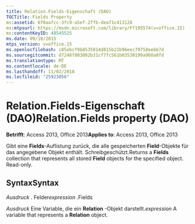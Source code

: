 ```yaml
---
title: Relation.Fields-Eigenschaft (DAO)
TOCTitle: Fields Property
ms:assetid: 6f0aafcc-3fc9-a5ef-2ffb-dea71c413128
ms:mtpsurl: https://msdn.microsoft.com/library/Ff195574(v=office.15)
ms:contentKeyID: 48545525
ms.date: 09/18/2015
mtps_version: v=office.15
ms.openlocfilehash: c85ebcf9b8535014d815b21b96eec79758eebb7d
ms.sourcegitcommit: d7248f803002b31cf7fc561b03530199a9b0a8fd
ms.translationtype: MT
ms.contentlocale: de-DE
ms.lasthandoff: 11/02/2018
ms.locfileid: "25923056"
---
```

# <a name="relationfields-property-dao"></a><span data-ttu-id="eb12e-102">Relation.Fields-Eigenschaft (DAO)</span><span class="sxs-lookup"><span data-stu-id="eb12e-102">Relation.Fields property (DAO)</span></span>


<span data-ttu-id="eb12e-103">**Betrifft**: Access 2013, Office 2013</span><span class="sxs-lookup"><span data-stu-id="eb12e-103">**Applies to**: Access 2013, Office 2013</span></span>

<span data-ttu-id="eb12e-p101">Gibt eine **Fields**-Auflistung zurück, die alle gespeicherten **Field**-Objekte für das angegebene Objekt enthält. Schreibgeschützt.</span><span class="sxs-lookup"><span data-stu-id="eb12e-p101">Returns a **Fields** collection that represents all stored **Field** objects for the specified object. Read-only.</span></span>

## <a name="syntax"></a><span data-ttu-id="eb12e-106">Syntax</span><span class="sxs-lookup"><span data-stu-id="eb12e-106">Syntax</span></span>

<span data-ttu-id="eb12e-107">*Ausdruck* . Felder</span><span class="sxs-lookup"><span data-stu-id="eb12e-107">*expression* .Fields</span></span>

<span data-ttu-id="eb12e-108">*Ausdruck* Eine Variable, die ein **Relation** -Objekt darstellt.</span><span class="sxs-lookup"><span data-stu-id="eb12e-108">*expression* A variable that represents a **Relation** object.</span></span>

